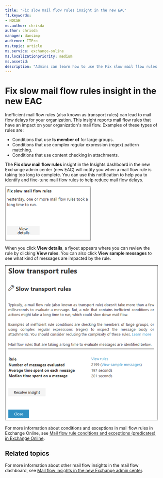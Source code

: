 ```yaml
---
title: "Fix slow mail flow rules insight in the new EAC"
f1.keywords:
- NOCSH
ms.author: chrisda
author: chrisda
manager: dansimp
audience: ITPro
ms.topic: article
ms.service: exchange-online
ms.localizationpriority: medium
ms.assetid:
description: "Admins can learn how to use the Fix slow mail flow rules insight in the new Exchange admin center to identify and fix inefficient or broken mail flow rules (also known as transport rules) in their organization."
---
```


# Fix slow mail flow rules insight in the new EAC

Inefficient mail flow rules (also known as transport rules) can lead to mail flow delays for your organization. This insight reports mail flow rules that have an impact on your organization's mail flow. Examples of these types of rules are:

- Conditions that use **Is member of** for large groups.
- Conditions that use complex regular expression (regex) pattern matching.
- Conditions that use content checking in attachments.

The **Fix slow mail flow rules** insight in the Insights dashboard in the new Exchange admin center (new EAC) will notify you when a mail flow rule is taking too long to complete. You can use this notification to help you to identify and fine-tune mail flow rules to help reduce mail flow delays.

![Fix slow mail flow rules insight in the Insights dashboard.](../../media/mfi-fix-slow-mail-flow-rules-insight.png)

When you click **View details**, a flyout appears where you can review the rule by clicking **View rules**. You can also click **View sample messages** to see what kind of messages are impacted by the rule.

![Details flyout that appears after clicking View details in the Fix slow mail flow rules insight.](../../media/mfi-fix-slow-mail-flow-rules-insight-details.png)

For more information about conditions and exceptions in mail flow rules in Exchange Online, see [Mail flow rule conditions and exceptions (predicates) in Exchange Online](../../security-and-compliance/mail-flow-rules/conditions-and-exceptions.md).

## Related topics

For more information about other mail flow insights in the mail flow dashboard, see [Mail flow insights in the new Exchange admin center](mail-flow-insights.md).
